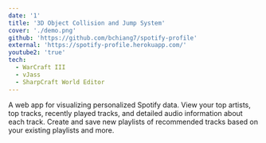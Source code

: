```yaml
---
date: '1'
title: '3D Object Collision and Jump System'
cover: './demo.png'
github: 'https://github.com/bchiang7/spotify-profile'
external: 'https://spotify-profile.herokuapp.com/'
youtube2: 'true'
tech:
  - WarCraft III
  - vJass
  - SharpCraft World Editor
---
```


A web app for visualizing personalized Spotify data. View your top artists, top tracks, recently played tracks, and detailed audio information about each track. Create and save new playlists of recommended tracks based on your existing playlists and more.
